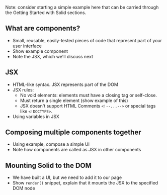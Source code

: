 <title>Building UI with Components</title>

Note: consider starting a simple example here that can be carried through the Getting Started with Solid sections.

## What are components?

- Small, reusable, easily-tested pieces of code that represent part of your user interface
- Show example component
- Note the JSX, which we'll discuss next

## JSX

- HTML-like syntax. JSX represents part of the DOM
- JSX rules:
  - No void elements: elements must have a closing tag or self-close.
  - Must return a single element (show example of this)
  - JSX doesn't support HTML Comments `<!--...-->` or special tags like `<!DOCTYPE>`.
- Using variables in JSX

## Composing multiple components together

- Using example, compose a simple UI
- Note how components are called as JSX in other components

## Mounting Solid to the DOM

- We have built a UI, but we need to add it to our page
- Show `render()` snippet, explain that it mounts the JSX to the specified DOM node
